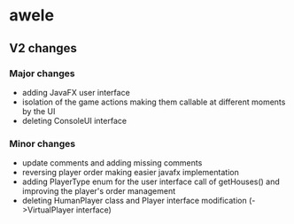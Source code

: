 # awele

## V2 changes

### Major changes
- adding JavaFX user interface
- isolation of the game actions making them callable at different moments by the UI
- deleting ConsoleUI interface

### Minor changes
- update comments and adding missing comments
- reversing player order making easier javafx implementation
- adding PlayerType enum for the user interface call of getHouses() and improving the player's order management
- deleting HumanPlayer class and Player interface modification (->VirtualPlayer interface)
